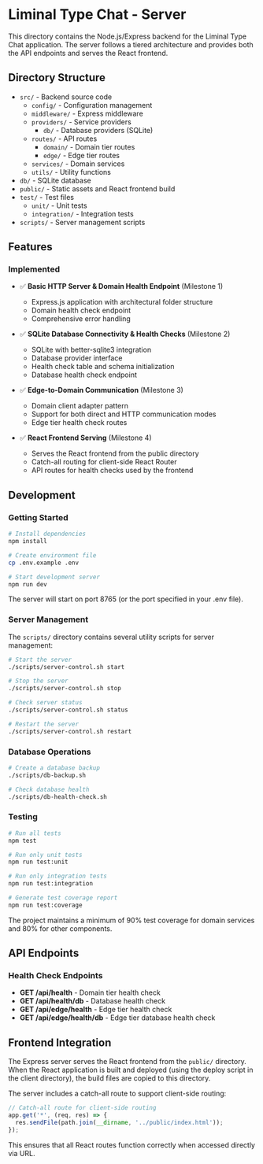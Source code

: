 # Liminal Type Chat - Server

This directory contains the Node.js/Express backend for the Liminal Type Chat application. The server follows a tiered architecture and provides both the API endpoints and serves the React frontend.

## Directory Structure

- `src/` - Backend source code
  - `config/` - Configuration management
  - `middleware/` - Express middleware
  - `providers/` - Service providers
    - `db/` - Database providers (SQLite)
  - `routes/` - API routes
    - `domain/` - Domain tier routes
    - `edge/` - Edge tier routes
  - `services/` - Domain services
  - `utils/` - Utility functions
- `db/` - SQLite database
- `public/` - Static assets and React frontend build
- `test/` - Test files
  - `unit/` - Unit tests
  - `integration/` - Integration tests
- `scripts/` - Server management scripts

## Features

### Implemented

- ✅ **Basic HTTP Server & Domain Health Endpoint** (Milestone 1)
  - Express.js application with architectural folder structure
  - Domain health check endpoint
  - Comprehensive error handling

- ✅ **SQLite Database Connectivity & Health Checks** (Milestone 2)
  - SQLite with better-sqlite3 integration
  - Database provider interface
  - Health check table and schema initialization
  - Database health check endpoint

- ✅ **Edge-to-Domain Communication** (Milestone 3)
  - Domain client adapter pattern
  - Support for both direct and HTTP communication modes
  - Edge tier health check routes

- ✅ **React Frontend Serving** (Milestone 4)
  - Serves the React frontend from the public directory
  - Catch-all routing for client-side React Router
  - API routes for health checks used by the frontend

## Development

### Getting Started

```bash
# Install dependencies
npm install

# Create environment file
cp .env.example .env

# Start development server
npm run dev
```

The server will start on port 8765 (or the port specified in your .env file).

### Server Management

The `scripts/` directory contains several utility scripts for server management:

```bash
# Start the server
./scripts/server-control.sh start

# Stop the server
./scripts/server-control.sh stop

# Check server status
./scripts/server-control.sh status

# Restart the server
./scripts/server-control.sh restart
```

### Database Operations

```bash
# Create a database backup
./scripts/db-backup.sh

# Check database health
./scripts/db-health-check.sh
```

### Testing

```bash
# Run all tests
npm test

# Run only unit tests
npm run test:unit

# Run only integration tests
npm run test:integration

# Generate test coverage report
npm run test:coverage
```

The project maintains a minimum of 90% test coverage for domain services and 80% for other components.

## API Endpoints

### Health Check Endpoints

- **GET /api/health** - Domain tier health check
- **GET /api/health/db** - Database health check
- **GET /api/edge/health** - Edge tier health check
- **GET /api/edge/health/db** - Edge tier database health check

## Frontend Integration

The Express server serves the React frontend from the `public/` directory. When the React application is built and deployed (using the deploy script in the client directory), the build files are copied to this directory.

The server includes a catch-all route to support client-side routing:

```javascript
// Catch-all route for client-side routing
app.get('*', (req, res) => {
  res.sendFile(path.join(__dirname, '../public/index.html'));
});
```

This ensures that all React routes function correctly when accessed directly via URL.

